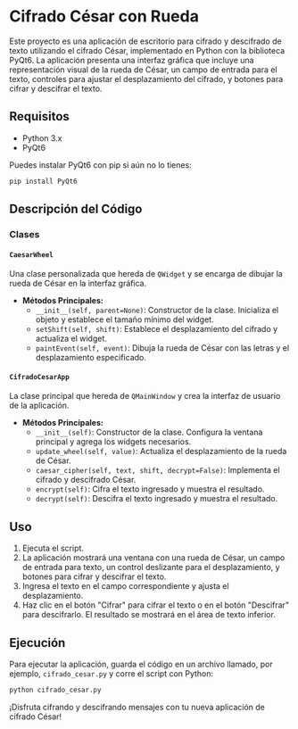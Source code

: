 # Cifrado César con Rueda

Este proyecto es una aplicación de escritorio para cifrado y descifrado de texto utilizando el cifrado César, implementado en Python con la biblioteca PyQt6. La aplicación presenta una interfaz gráfica que incluye una representación visual de la rueda de César, un campo de entrada para el texto, controles para ajustar el desplazamiento del cifrado, y botones para cifrar y descifrar el texto.

## Requisitos

- Python 3.x
- PyQt6

Puedes instalar PyQt6 con pip si aún no lo tienes:
```bash
pip install PyQt6
```

## Descripción del Código

### Clases

#### `CaesarWheel`

Una clase personalizada que hereda de `QWidget` y se encarga de dibujar la rueda de César en la interfaz gráfica.

- **Métodos Principales:**
  - `__init__(self, parent=None)`: Constructor de la clase. Inicializa el objeto y establece el tamaño mínimo del widget.
  - `setShift(self, shift)`: Establece el desplazamiento del cifrado y actualiza el widget.
  - `paintEvent(self, event)`: Dibuja la rueda de César con las letras y el desplazamiento especificado.

#### `CifradoCesarApp`

La clase principal que hereda de `QMainWindow` y crea la interfaz de usuario de la aplicación.

- **Métodos Principales:**
  - `__init__(self)`: Constructor de la clase. Configura la ventana principal y agrega los widgets necesarios.
  - `update_wheel(self, value)`: Actualiza el desplazamiento de la rueda de César.
  - `caesar_cipher(self, text, shift, decrypt=False)`: Implementa el cifrado y descifrado César.
  - `encrypt(self)`: Cifra el texto ingresado y muestra el resultado.
  - `decrypt(self)`: Descifra el texto ingresado y muestra el resultado.

## Uso

1. Ejecuta el script.
2. La aplicación mostrará una ventana con una rueda de César, un campo de entrada para texto, un control deslizante para el desplazamiento, y botones para cifrar y descifrar el texto.
3. Ingresa el texto en el campo correspondiente y ajusta el desplazamiento.
4. Haz clic en el botón "Cifrar" para cifrar el texto o en el botón "Descifrar" para descifrarlo. El resultado se mostrará en el área de texto inferior.

## Ejecución

Para ejecutar la aplicación, guarda el código en un archivo llamado, por ejemplo, `cifrado_cesar.py` y corre el script con Python:

```bash
python cifrado_cesar.py
```

¡Disfruta cifrando y descifrando mensajes con tu nueva aplicación de cifrado César!
